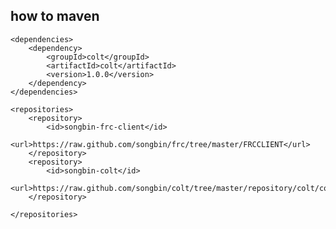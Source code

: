
## how to maven

	<dependencies>
		<dependency>
			<groupId>colt</groupId>
			<artifactId>colt</artifactId>
			<version>1.0.0</version>
		</dependency>
	</dependencies>
	
	<repositories>
		<repository>
			<id>songbin-frc-client</id>
			<url>https://raw.github.com/songbin/frc/tree/master/FRCCLIENT</url>
		</repository>
		<repository>
			<id>songbin-colt</id>
			<url>https://raw.github.com/songbin/colt/tree/master/repository/colt/colt</url>
		</repository>

	</repositories>






